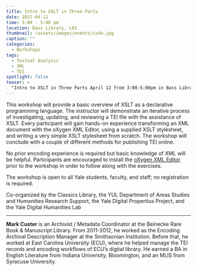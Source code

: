 ```yaml
---
title: Intro to XSLT in Three Parts
date: 2017-04-12 
time: 3:00 - 5:00 pm
location: Bass Library, L01
thumbnail: /assets/images/events/code.jpg
caption: ""
categories: 
  - Workshops
tags:
  - Textual Analysis
  - XML
  - TEI
spotlight: false 
teaser: >
  "Intro to XSLT in Three Parts April 12 from 3:00-5:00pm in Bass Library, L01 This workshop will provide a basic overview of XSLT as a declarative programming language. The instructor will demonstrate..."
---
```


This workshop will provide a basic overview of XSLT as a declarative programming language. The instructor will demonstrate an iterative process of investigating, updating, and reviewing a TEI file with the assistance of XSLT. Every participant will gain hands-on experience transforming an XML document with the oXygen XML Editor, using a supplied XSLT stylesheet, and writing a very simple XSLT stylesheet from scratch. The workshop will conclude with a couple of different methods for publishing TEI online.

No prior encoding experience is required but basic knowledge of XML will be helpful. Participants are encouraged to install the [oXygen XML Editor](https://www.oxygenxml.com/xml_editor/register.html#get_trial) prior to the workshop in order to follow along with the exercises.
    
The workshop is open to all Yale students, faculty, and staff; no registration is required.
   
Co-organized by the Classics Library, the YUL Department of Areas Studies and Humanities Research Support, the Yale Digital Propertius Project, and the Yale Digital Humanities Lab
     
---

**Mark Custer** is an Archivist / Metadata Coordinator at the Beinecke Rare Book &amp; Manuscript Library. From 2011-2012, he worked as the Encoding Archival Description Manager at the Smithsonian Institution. Before that, he worked at East Carolina University (ECU), where he helped manage the TEI records and encoding workflows of ECU’s digital library. He earned a BA in English Literature from Indiana University, Bloomington, and an MLIS from Syracuse University.